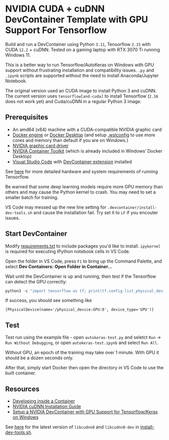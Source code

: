 # NVIDIA CUDA + cuDNN DevContainer Template with GPU Support For Tensorflow

Build and run a DevContainer using Python `3.11`, Tensorflow `2.15` with CUDA `12.2` + cuDNN. Tested on a gaming laptop with RTX 3070 Ti running Windows 11.

This is a better way to run Tensorflow/AutoKeras on Windows with GPU support without frustrating installation and compatibility issues. `.py` and `.ipynb` scripts are supported without the need to install Anaconda/Jupyter Notebook.

The original version used an CUDA image to install Python 3 and cuDNN. The current version uses `tensorflow[and-cuda]` to install Tensorflow (`2.16` does not work yet) and Cuda/cuDNN in a regular Python 3 image.

## Prerequisites

* An amd64 (x64) machine with a CUDA-compatible NVIDIA graphic card
* [Docker engine](https://docs.docker.com/engine/install/) or [Docker Desktop](https://docs.docker.com/desktop/install/windows-install/) (and setup [.wslconfig](https://learn.microsoft.com/en-us/windows/wsl/wsl-config) to use more cores and memory than default if you are on Windows.)
* [NVIDIA graphic card driver](https://www.nvidia.com/download/index.aspx)
* [NVIDIA Container Toolkit](https://docs.nvidia.com/datacenter/cloud-native/container-toolkit/latest/install-guide.html) (which is already included in Windows’ Docker Desktop)
* [Visual Studio Code](https://code.visualstudio.com/download) with [DevContainer extension](https://marketplace.visualstudio.com/items?itemName=ms-vscode-remote.remote-containers) installed

See [here](https://www.tensorflow.org/install/pip#hardware_requirements) for more detailed hardware and system requirements of running Tensorflow.

Be warned that some deep learning models require more GPU memory than others and may cause the Python kernel to crash. You may need to set a smaller batch for training.

VS Code may messed up the new line setting for `.devcontainer/install-dev-tools.sh` and cause the installation fail. Try set it to `LF` if you encouter issues.

## Start DevContainer

Modify [requirements.txt](https://github.com/alankrantas/windows-cuda-gpu-devcontainer/blob/main/.devcontainer/requirements.txt) to include packages you'd like to install. `ipykernel` is required for executing IPython notebook cells in VS Code.

Open the folder in VS Code, press `F1` to bring up the Command Palette, and select **Dev Containers: Open Folder in Container...**

Wait until the DevContainer is up and running, then test if the Tensorflow can detect the GPU correctly:

```python
python3 -c "import tensorflow as tf; print(tf.config.list_physical_devices('GPU'))"
```

If success, you should see something like

```
[PhysicalDevice(name='/physical_device:GPU:0', device_type='GPU')]
```

## Test

Test run using the example file - open `autokeras-test.py` and seletct `Run` -> `Run Without Debugging`, or open `autokeras-test.ipynb` and select `Run All`.

Without GPU, an epoch of the training may take over 1 minute. With GPU it should be a dozen seconds only.

After that, simply start Docker then open the directory in VS Code to use the built container.

## Resources

* [Developing inside a Container](https://code.visualstudio.com/docs/devcontainers/containers)
* [NVIDIA cuDNN Installation Guide](https://docs.nvidia.com/deeplearning/cudnn/install-guide/index.html)
* [Setup a NVIDIA DevContainer with GPU Support for Tensorflow/Keras on Windows](https://alankrantas.medium.com/setup-a-nvidia-devcontainer-with-gpu-support-for-tensorflow-keras-on-windows-d00e6e204630)

See [here](https://docs.nvidia.com/deeplearning/cudnn/install-guide/index.html#package-manager-ubuntu-install) for the latest version of `libcudnn8` and `libcudnn8-dev` in [install-dev-tools.sh](https://github.com/alankrantas/windows-cuda-gpu-devcontainer/blob/main/.devcontainer/install-dev-tools.sh).
